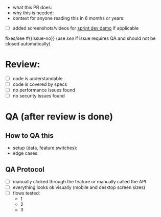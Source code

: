 * what this PR does:
* why this is needed:
* context for anyone reading this in 6 months or years:
* [ ] added screenshots/videos for [sprint dev demo](https://www.notion.so/cobotme/How-to-preprare-the-sprint-demo-2134a45ae0e34c4ab85c6ba04a586ec0) if applicable

fixes/see #{{issue-no}} (use _see_ if issue requires QA and should not be closed automatically)

# Review:

* [ ] code is understandable
* [ ] code is covered by specs
* [ ] no performance issues found
* [ ] no security issues found

# QA (after review is done)

## How to QA this

* setup (data, feature switches): <to be filled out by PR creator>
* edge cases: <to be filled out by PR creator>

## QA Protocol

* [ ] manually clicked through the feature or manually called the API
* [ ] everything looks ok visually (mobile and desktop screen sizes)
* [ ] flows tested:
  * 1
  * 2
  * 3


